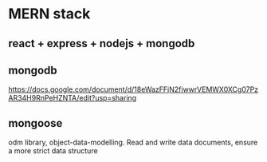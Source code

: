 # MERN stack
## react + express + nodejs + mongodb
## mongodb
https://docs.google.com/document/d/18eWazFFjN2fiwwrVEMWX0XCg07PzAR34H9RnPeHZNTA/edit?usp=sharing

## mongoose
odm library, object-data-modelling. Read and write data documents, ensure a more strict data structure